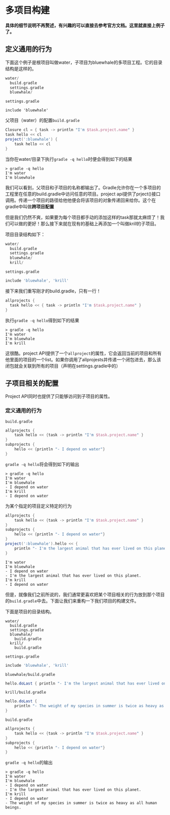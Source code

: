 多项目构建
==========

**具体的细节说明不再赘述，有兴趣的可以直接去参考官方文档。这里就直接上例子了。**

## 定义通用的行为
下面这个例子是根项目叫做water，子项目为bluewhale的多项目工程。它的目录结构是这样的。
``` groovy
water/
  build.gradle
  settings.gradle
  bluewhale/
```

`settings.gradle`
```
include 'bluewhale'
```

父项目（water）的配置`build.gradle`
```groovy
Closure cl = { task -> println "I'm $task.project.name" }
task hello << cl
project(':bluewhale') {
    task hello << cl
}
```
当你在water/目录下执行`gradle -q hello`时便会得到如下的结果
```
> gradle -q hello
I'm water
I'm bluewhale
```
我们可以看到，父项目和子项目的名称都输出了。Gradle允许你在一个多项目的工程里在任意的build.gradle中访问任意的项目。project api提供了prject()接口调用。传递一个项目的路径给他他便会将该项目的对象传递回来给你。这个在gradle中叫做**跨项目配置**

但是我们仍然不爽，如果要为每个项目都手动的添加这样的task那就太麻烦了！我们可以做的更好！那么接下来就在现有的基础上再添加一个叫做*krill*的子项目。

项目目录结构如下：
```groovy
water/
  build.gradle
  settings.gradle
  bluewhale/
  krill/
```
`settings.gradle`
```groovy
include 'bluewhale', 'krill'
```
接下来我们重写刚才的build.gradle，只有一行！
```groovy
allprojects {
  task hello << { task -> println "I'm $task.project.name" }
}
```
执行`gradle -q hello`得到如下的结果
```
> gradle -q hello
I'm water
I'm bluewhale
I'm krill
```
这很酷。project API提供了一个`allproject`的属性，它会返回当前的项目和所有他里面的项目的一个list。如果你调用了allprojests并传递一个闭包进去，那么该闭包就会关联到所有的项目（声明在settings.gradle中的）

## 子项目相关的配置
Project API同时也提供了只能够访问到子项目的属性。

### 定义通用的行为
`build.gradle`
```groovy
allprojects {
    task hello << {task -> println "I'm $task.project.name" }
}
subprojects {
    hello << {println "- I depend on water"}
}
```
`gradle -q hello`将会得到如下的输出
```
> gradle -q hello
I'm water
I'm bluewhale
- I depend on water
I'm krill
- I depend on water
```

为某个指定的项目定义特定的行为
```groovy
allprojects {
    task hello << {task -> println "I'm $task.project.name" }
}
subprojects {
    hello << {println "- I depend on water"}
}
project(':bluewhale').hello << {
    println "- I'm the largest animal that has ever lived on this planet."
}
```

```
I'm water
I'm bluewhale
- I depend on water
- I'm the largest animal that has ever lived on this planet.
I'm krill
- I depend on water
```
但是，就像我们之前所说的，我们通常更喜欢把某个项目相关的行为放到那个项目的`build.gradle`中去。下面让我们来重构一下我们项目的构建文件。

下面是项目的目录结构。
```
water/
  build.gradle
  settings.gradle
  bluewhale/
    build.gradle
  krill/
    build.gradle
```

`settings.gradle`
```groovy
include 'bluewhale', 'krill'
```

`bluewhale/build.gradle`
```groovy
hello.doLast { println "- I'm the largest animal that has ever lived on this planet." }
```

`krill/build.gradle`
```groovy
hello.doLast {
    println "- The weight of my species in summer is twice as heavy as all human beings."
}
```

`build.gradle`
```groovy
allprojects {
    task hello << {task -> println "I'm $task.project.name" }
}
subprojects {
    hello << {println "- I depend on water"}
}
```

`gradle -q hello`的输出
```
> gradle -q hello
I'm water
I'm bluewhale
- I depend on water
- I'm the largest animal that has ever lived on this planet.
I'm krill
- I depend on water
- The weight of my species in summer is twice as heavy as all human beings.
```

